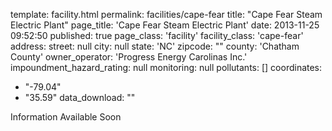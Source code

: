 template: facility.html
permalink: facilities/cape-fear
title: "Cape Fear Steam Electric Plant"
page_title: 'Cape Fear Steam Electric Plant'
date: 2013-11-25 09:52:50
published: true
page_class: 'facility'
facility_class: 'cape-fear'
address: 
  street: null
  city: null
  state: 'NC'
  zipcode: ""
  county: 'Chatham County'
owner_operator: 'Progress Energy Carolinas Inc.'
impoundment_hazard_rating: null
monitoring: null
pollutants: []
coordinates: 
  - "-79.04"
  - "35.59"
data_download: ""

Information Available Soon